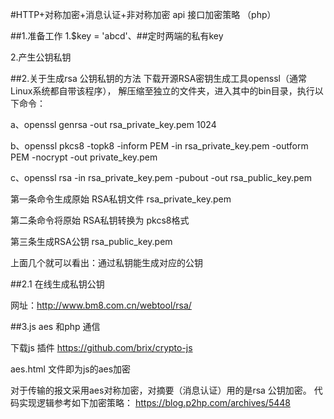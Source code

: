 #HTTP+对称加密+消息认证+非对称加密 api 接口加密策略 （php） 



##1.准备工作
 1.$key = 'abcd'、\##定时两端的私有key
 
 2.产生公钥私钥



##2.关于生成rsa 公钥私钥的方法
下载开源RSA密钥生成工具openssl（通常Linux系统都自带该程序），
解压缩至独立的文件夹，进入其中的bin目录，执行以下命令：

a、openssl genrsa -out rsa_private_key.pem 1024

b、openssl pkcs8 -topk8 -inform PEM -in rsa_private_key.pem -outform PEM -nocrypt -out private_key.pem

c、openssl rsa -in rsa_private_key.pem -pubout -out rsa_public_key.pem

第一条命令生成原始 RSA私钥文件 rsa_private_key.pem

第二条命令将原始 RSA私钥转换为 pkcs8格式

第三条生成RSA公钥 rsa_public_key.pem

上面几个就可以看出：通过私钥能生成对应的公钥

##2.1 在线生成私钥公钥

网址：http://www.bm8.com.cn/webtool/rsa/

##3.js aes 和php 通信

下载js 插件
https://github.com/brix/crypto-js

aes.html 文件即为js的aes加密




对于传输的报文采用aes对称加密，对摘要（消息认证）用的是rsa 公钥加密。
代码实现逻辑参考如下加密策略：
https://blog.p2hp.com/archives/5448